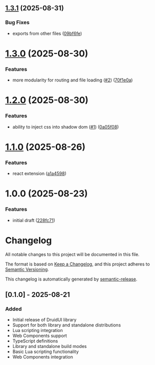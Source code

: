 ## [1.3.1](https://github.com/highcard-dev/druid-ui/compare/v1.3.0...v1.3.1) (2025-08-31)


### Bug Fixes

* exports from other files ([09bf6fe](https://github.com/highcard-dev/druid-ui/commit/09bf6fe4348836922ff513fc83fd72dab2086107))

# [1.3.0](https://github.com/highcard-dev/druid-ui/compare/v1.2.0...v1.3.0) (2025-08-30)


### Features

* more modularity for routing and file loading ([#2](https://github.com/highcard-dev/druid-ui/issues/2)) ([70f1e0a](https://github.com/highcard-dev/druid-ui/commit/70f1e0ae4ba4825229e60b130af5043ff1f7a31f))

# [1.2.0](https://github.com/highcard-dev/druid-ui/compare/v1.1.0...v1.2.0) (2025-08-30)


### Features

* ability to inject css into shadow dom ([#1](https://github.com/highcard-dev/druid-ui/issues/1)) ([0a05f08](https://github.com/highcard-dev/druid-ui/commit/0a05f08aebfda612891ea0a01987418dc2d3bd46))

# [1.1.0](https://github.com/highcard-dev/druid-ui/compare/v1.0.0...v1.1.0) (2025-08-26)


### Features

* react extension ([a1a4598](https://github.com/highcard-dev/druid-ui/commit/a1a4598dfab5cc75d3da8dd8f8480a06fd3e69d6))

# 1.0.0 (2025-08-23)


### Features

* initial draft ([228fc71](https://github.com/highcard-dev/druid-ui/commit/228fc718bcb64cece19ef198f22cadc6bc481be4))

# Changelog

All notable changes to this project will be documented in this file.

The format is based on [Keep a Changelog](https://keepachangelog.com/en/1.0.0/),
and this project adheres to [Semantic Versioning](https://semver.org/spec/v2.0.0.html).

This changelog is automatically generated by [semantic-release](https://github.com/semantic-release/semantic-release).

## [0.1.0] - 2025-08-21

### Added

- Initial release of DruidUI library
- Support for both library and standalone distributions
- Lua scripting integration
- Web Components support
- TypeScript definitions
- Library and standalone build modes
- Basic Lua scripting functionality
- Web Components integration
